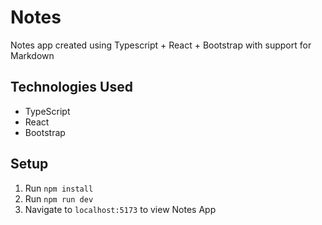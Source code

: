 # Notes
Notes app created using Typescript + React + Bootstrap with support for Markdown

## Technologies Used
 - TypeScript
 - React
 - Bootstrap
## Setup
 1. Run `npm install`
 2. Run `npm run dev`
 3. Navigate to `localhost:5173` to view Notes App

